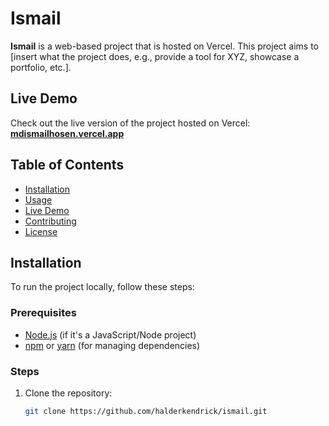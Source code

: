 # Ismail

**Ismail** is a web-based project that is hosted on Vercel. This project aims to [insert what the project does, e.g., provide a tool for XYZ, showcase a portfolio, etc.].

## Live Demo

Check out the live version of the project hosted on Vercel:  
[**mdismailhosen.vercel.app**](https://mdismailhosen.vercel.app/)

## Table of Contents
- [Installation](#installation)
- [Usage](#usage)
- [Live Demo](#live-demo)
- [Contributing](#contributing)
- [License](#license)

## Installation

To run the project locally, follow these steps:

### Prerequisites
- [Node.js](https://nodejs.org/) (if it's a JavaScript/Node project)
- [npm](https://www.npmjs.com/) or [yarn](https://yarnpkg.com/) (for managing dependencies)

### Steps
1. Clone the repository:
   ```bash
   git clone https://github.com/halderkendrick/ismail.git
